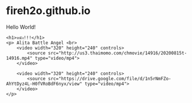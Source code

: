 # fireh2o.github.io
 Hello World! 
<html>

<head>
    <title>Fern's Movies</title>
</head>

<body>

    <h1>หนัง!!!</h1>
    <p> Alita Battle Angel <br>
        <video width="320" height="240" controls>
            <source src="http://us3.thaimomo.com/chmovie/14916/20200815t-14916.mp4" type="video/mp4">
        </video>
 
        <video width="320" height="240" controls>
            <source src="https://drive.google.com/file/d/1n5rNmFZo-AhYtDyz4L-H0fVRoBdF6nyx/view" type="video/mp4">
        </video>
    </p>


</body>









</html>
